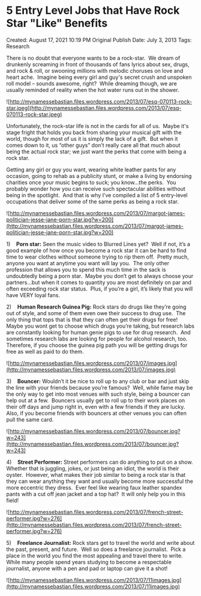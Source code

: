 # 5 Entry Level Jobs that Have Rock Star "Like" Benefits

Created: August 17, 2021 10:19 PM
Original Publish Date: July 3, 2013
Tags: Research

There is no doubt that everyone wants to be a rock-star.  We dream of drunkenly screaming in front of thousands of fans lyrics about sex, drugs, and rock & roll, or swooning millions with melodic choruses on love and heart ache.  Imagine being every girl and guy's secret crush and unspoken roll model – sounds awesome, right?  While dreaming though, we are usually reminded of reality when the hot water runs out in the shower.

![http://mynamessebastian.files.wordpress.com/2013/07/esq-070113-rock-star.jpeg](http://mynamessebastian.files.wordpress.com/2013/07/esq-070113-rock-star.jpeg)

Unfortunately, the rock-star life is not in the cards for all of us.  Maybe it's stage fright that holds you back from sharing your musical gift with the world, though for most of us it is simply the lack of a gift.  But when it comes down to it, us “other guys” don’t really care all that much about being the actual rock star; we just want the perks that come with being a rock star.

Getting any girl or guy you want, wearing white leather pants for any occasion, going to rehab as a publicity stunt, or make a living by endorsing charities once your music begins to suck; you know…the perks.  You probably wonder how you can receive such spectacular abilities without being in the spotlight.  And that is why I’ve compiled a list of 5 entry-level occupations that deliver some of the same perks as being a rock star.

![http://mynamessebastian.files.wordpress.com/2013/07/margot-james-politician-jesse-jane-porn-star.jpg?w=200](http://mynamessebastian.files.wordpress.com/2013/07/margot-james-politician-jesse-jane-porn-star.jpg?w=200)

1)    **Porn star:** Seen the music video to Blurred Lines yet?  Well if not, it’s a good example of how once you become a rock star it can be hard to find time to wear clothes without someone trying to rip them off.  Pretty much, anyone you want at anytime you want will lay you.  The only other profession that allows you to spend this much time in the sack is undoubtedly being a porn star.  Maybe you don’t get to always choose your partners…but when it comes to quantity you are most definitely on par and often exceeding rock star status.  Plus, if you’re a girl, it’s likely that you will have VERY loyal fans.

2)    **Human Research Guinea Pig:** Rock stars do drugs like they’re going out of style, and some of them even owe their success to drug use.  The only thing that tops that is that they can often get their drugs for free!  Maybe you wont get to choose which drugs you’re taking, but research labs are constantly looking for human genie pigs to use for drug research.  And sometimes research labs are looking for people for alcohol research, too.  Therefore, if you choose the guinea pig path you will be getting drugs for free as well as paid to do them.

![http://mynamessebastian.files.wordpress.com/2013/07/images.jpg](http://mynamessebastian.files.wordpress.com/2013/07/images.jpg)

3)    **Bouncer:** Wouldn’t it be nice to roll up to any club or bar and just skip the line with your friends because you’re famous?  Well, while fame may be the only way to get into most venues with such style, being a bouncer can help out at a few.  Bouncers usually get to roll up to their work places on their off days and jump right in, even with a few friends if they are lucky.  Also, if you become friends with bouncers at other venues you can often pull the same card.

![http://mynamessebastian.files.wordpress.com/2013/07/bouncer.jpg?w=243](http://mynamessebastian.files.wordpress.com/2013/07/bouncer.jpg?w=243)

4)    **Street Performer:** Street performers can do anything to put on a show.  Whether that is juggling, jokes, or just being an idiot, the world is their oyster.  However, what makes their job similar to being a rock star is that they can wear anything they want and usually become more successful the more eccentric they dress.  Ever feel like wearing faux leather spandex pants with a cut off jean jacket and a top hat?  It will only help you in this field!

![http://mynamessebastian.files.wordpress.com/2013/07/french-street-performer.jpg?w=276](http://mynamessebastian.files.wordpress.com/2013/07/french-street-performer.jpg?w=276)

5)    **Freelance Journalist:** Rock stars get to travel the world and write about the past, present, and future.  Well so does a freelance journalist.  Pick a place in the world you find the most appealing and travel there to write.  While many people spend years studying to become a respectable journalist, anyone with a pen and pad or laptop can give it a shot!

![http://mynamessebastian.files.wordpress.com/2013/07/11images.jpg](http://mynamessebastian.files.wordpress.com/2013/07/11images.jpg)